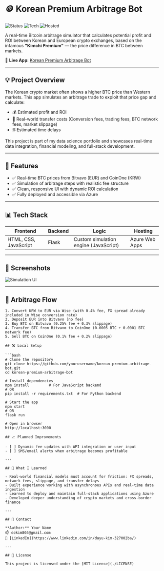 # 🪙 Korean Premium Arbitrage Bot

![Status](https://img.shields.io/badge/status-live-brightgreen)
![Tech](https://img.shields.io/badge/built_with-JavaScript%20%7C%20Python-blue)
![Hosted](https://img.shields.io/badge/hosted_on-Azure-lightblue)

A real-time Bitcoin arbitrage simulator that calculates potential profit and ROI between Korean and European crypto exchanges, based on the infamous **"Kimchi Premium"** — the price difference in BTC between markets.

🔗 **Live App**: [Korean Premium Arbitrage Bot](https://korean-premium-arbitrage-bot-ard3fnductawgmh0.koreasouth-01.azurewebsites.net/)

---

## 💡 Project Overview

The Korean crypto market often shows a higher BTC price than Western markets. This app simulates an arbitrage trade to exploit that price gap and calculate:

- 💰 Estimated profit and ROI
- 🔄 Real-world transfer costs (Conversion fees, trading fees, BTC network fees, market slippage)
- ⛓️ Estimated time delays

This project is part of my data science portfolio and showcases real-time data integration, financial modeling, and full-stack development.

---

## 🚀 Features

- ✅ Real-time BTC prices from Bitvavo (EUR) and CoinOne (KRW)
- ✅ Simulation of arbitrage steps with realistic fee structure
- ✅ Clean, responsive UI with dynamic ROI calculation
- ✅ Fully deployed and accessible via Azure

---

## 📊 Tech Stack

| Frontend | Backend | Logic | Hosting |
|----------|---------|-------|---------|
| HTML, CSS, JavaScript | Flask | Custom simulation engine (JavaScript) | Azure Web Apps |

---

## 📸 Screenshots

![Simulation UI](./screenshots/simulation-ui.png)

---

## 🔁 Arbitrage Flow

```text
1. Convert KRW to EUR via Wise (with 0.4% fee, FX spread already included in Wise conversion rate)
2. Deposit EUR into Bitvavo (no fee)
3. Buy BTC on Bitvavo (0.25% fee + 0.3% slippage)
4. Transfer BTC from Bitvavo to CoinOne (0.0005 BTC + 0.0001 BTC network fee)
5. Sell BTC on CoinOne (0.1% fee + 0.2% slippage)

## 🛠️ Local Setup

```bash
# Clone the repository
git clone https://github.com/yourusername/korean-premium-arbitrage-bot.git
cd korean-premium-arbitrage-bot

# Install dependencies
npm install         # For JavaScript backend
# OR
pip install -r requirements.txt  # For Python backend

# Start the app
npm start
# OR
flask run

# Open in browser
http://localhost:3000

## 📈 Planned Improvements

- [ ] Dynamic fee updates with API integration or user input
- [ ] SMS/email alerts when arbitrage becomes profitable

---

## 🧠 What I Learned

- Real-world financial models must account for friction: FX spreads, network fees, slippage, and transfer delays
- Built experience working with asynchronous APIs and real-time data ingestion
- Learned to deploy and maintain full-stack applications using Azure
- Developed deeper understanding of crypto markets and cross-border finance

---

## 🤝 Contact

**Author:** Your Name  
📫 dokim804@gmail.com
🔗 [LinkedIn](https://www.linkedin.com/in/dayu-kim-327002ba/)

---

## 📄 License

This project is licensed under the [MIT License](./LICENSE)
